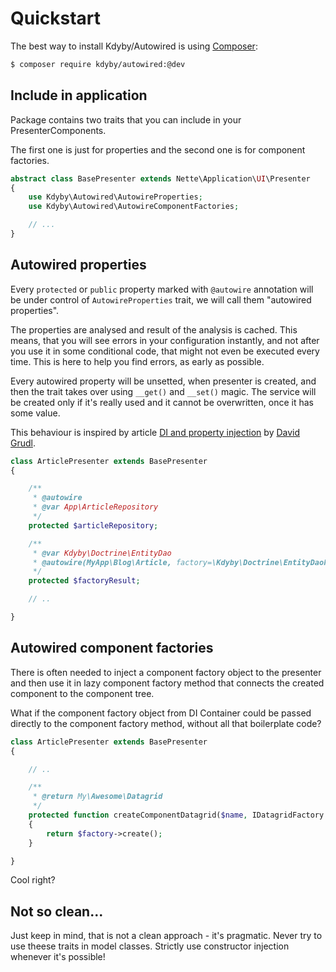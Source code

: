 Quickstart
==========


The best way to install Kdyby/Autowired is using  [Composer](http://getcomposer.org/):

```sh
$ composer require kdyby/autowired:@dev
```



Include in application
----------------------

Package contains two traits that you can include in your PresenterComponents.

The first one is just for properties and the second one is for component factories.


```php
abstract class BasePresenter extends Nette\Application\UI\Presenter
{
	use Kdyby\Autowired\AutowireProperties;
	use Kdyby\Autowired\AutowireComponentFactories;

	// ...
}
```



Autowired properties
--------------------

Every `protected` or `public` property marked with `@autowire` annotation will be under control of `AutowireProperties` trait, we will call them "autowired properties".

The properties are analysed and result of the analysis is cached. This means, that you will see errors in your configuration instantly, and not after you use it in some conditional code, that might not even be executed every time. This is here to help you find errors, as early as possible.

Every autowired property will be unsetted, when presenter is created, and then the trait takes over using `__get()` and `__set()` magic. The service will be created only if it's really used and it cannot be overwritten, once it has some value.

This behaviour is inspired by article [DI and property injection](http://phpfashion.com/di-a-property-injection) by [David Grudl](http://davidgrudl.com/).


```php
class ArticlePresenter extends BasePresenter
{

	/**
	 * @autowire
	 * @var App\ArticleRepository
	 */
	protected $articleRepository;

	/**
	 * @var Kdyby\Doctrine\EntityDao
	 * @autowire(MyApp\Blog\Article, factory=\Kdyby\Doctrine\EntityDaoFactory)
	 */
	protected $factoryResult;

	// ..

}
```



Autowired component factories
-----------------------------

There is often needed to inject a component factory object to the presenter and then use it in lazy component factory method that connects the created component to the component tree.

What if the component factory object from DI Container could be passed directly to the component factory method, without all that boilerplate code?


```php
class ArticlePresenter extends BasePresenter
{

	// ..

	/**
	 * @return My\Awesome\Datagrid
	 */
	protected function createComponentDatagrid($name, IDatagridFactory $factory)
	{
		return $factory->create();
	}

}
```

Cool right?


Not so clean...
---------------

Just keep in mind, that is not a clean approach - it's pragmatic. Never try to use theese traits in model classes. Strictly use constructor injection whenever it's possible!

